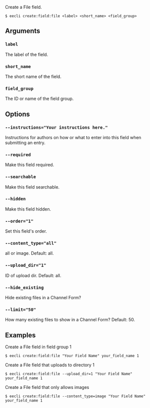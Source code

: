 Create a File field.

```
$ eecli create:field:file <label> <short_name> <field_group>
```

## Arguments

### `label`

The label of the field.

### `short_name`

The short name of the field.

### `field_group`

The ID or name of the field group.

## Options

### `--instructions="Your instructions here."`

Instructions for authors on how or what to enter into this field when submitting an entry.

### `--required`

Make this field required.

### `--searchable`

Make this field searchable.

### `--hidden`

Make this field hidden.

### `--order="1"`

Set this field's order.

### `--content_type="all"`

all or image. Default: all.

### `--upload_dir="1"`

ID of upload dir. Default: all.

### `--hide_existing`

Hide existing files in a Channel Form?

### `--limit="50"`

How many existing files to show in a Channel Form? Default: 50.

## Examples

Create a File field in field group 1

```
$ eecli create:field:file "Your Field Name" your_field_name 1
```

Create a File field that uploads to directory 1

```
$ eecli create:field:file --upload_dir=1 "Your Field Name" your_field_name 1
```

Create a File field that only allows images

```
$ eecli create:field:file --content_type=image "Your Field Name" your_field_name 1
```